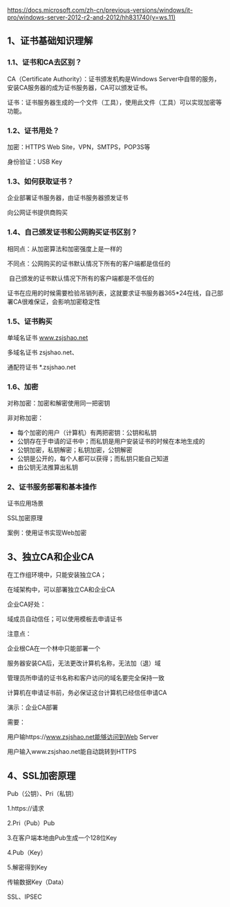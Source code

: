 

https://docs.microsoft.com/zh-cn/previous-versions/windows/it-pro/windows-server-2012-r2-and-2012/hh831740(v=ws.11)



## 1、证书基础知识理解

### 1.1、证书和CA去区别？

CA（Certificate Authority）：证书颁发机构是Windows Server中自带的服务，安装CA服务器的成为证书服务器，CA可以颁发证书。

证书：证书服务器生成的一个文件（工具），使用此文件（工具）可以实现加密等功能。

### 1.2、证书用处？

加密：HTTPS Web Site，VPN，SMTPS，POP3S等

身份验证：USB Key

### 1.3、如何获取证书？

企业部署证书服务器，由证书服务器颁发证书

向公网证书提供商购买

### 1.4、自己颁发证书和公网购买证书区别？

相同点：从加密算法和加密强度上是一样的

不同点：公网购买的证书默认情况下所有的客户端都是信任的

​                自己颁发的证书默认情况下所有的客户端都是不信任的

证书在应用的时候需要检验吊销列表，这就要求证书服务器365*24在线，自己部署CA很难保证，会影响加密稳定性

### 1.5、证书购买

单域名证书   www.zsjshao.net

多域名证书  zsjshao.net、

通配符证书  *.zsjshao.net

### 1.6、加密

对称加密：加密和解密使用同一把密钥

非对称加密：

- 每个加密的用户（计算机）有两把密钥：公钥和私钥
- 公钥存在于申请的证书中；而私钥是用户安装证书的时候在本地生成的
- 公钥加密，私钥解密；私钥加密，公钥解密
- 公钥是公开的，每个人都可以获得；而私钥只能自己知道
- 由公钥无法推算出私钥



### 2、证书服务部署和基本操作

证书应用场景

SSL加密原理

案例：使用证书实现Web加密



## 3、独立CA和企业CA

在工作组环境中，只能安装独立CA；

在域架构中，可以部署独立CA和企业CA



企业CA好处：

域成员自动信任；可以使用模板去申请证书



注意点：

企业根CA在一个林中只能部署一个

服务器安装CA后，无法更改计算机名称，无法加（退）域

管理员所申请的证书名称和客户访问的域名要完全保持一致

计算机在申请证书前，务必保证这台计算机已经信任申请CA



演示：企业CA部署

需要：

用户输https://www.zsjshao.net能够访问到Web Server

用户输入www.zsjshao.net能自动跳转到HTTPS



## 4、SSL加密原理

Pub（公钥）、Pri（私钥）

1.https://请求

2.Pri（Pub）Pub

3.在客户端本地由Pub生成一个128位Key

4.Pub（Key）

5.解密得到Key

传输数据Key（Data）



SSL、IPSEC









